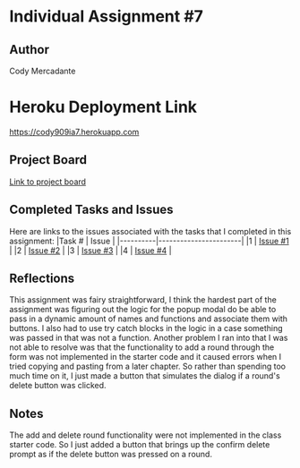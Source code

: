 # Individual Assignment #7

## Author
Cody Mercadante

# Heroku Deployment Link
https://cody909ia7.herokuapp.com

## Project Board
[Link to project board](https://github.com/wsu-cpts489-fa21/ia7-cody909/projects/1)

## Completed Tasks and Issues
Here are links to the issues associated with the tasks that I completed in this assignment:
|Task # | Issue |
|----------|-----------------------|
|1 | [Issue #1](https://github.com/wsu-cpts489-fa21/ia7-cody909/issues/1) |
|2 | [Issue #2](https://github.com/wsu-cpts489-fa21/ia7-cody909/issues/2) |
|3 | [Issue #3](https://github.com/wsu-cpts489-fa21/ia7-cody909/issues/3) |
|4 | [Issue #4](https://github.com/wsu-cpts489-fa21/ia7-cody909/issues/7) |



## Reflections
This assignment was fairy straightforward, I think the hardest part of the assignment was figuring out the logic for the popup modal do be able to pass in a dynamic amount of names and functions and associate them with buttons. I also had to use try catch blocks in the logic in a case something was passed in that was not a function. Another problem I ran into that I was not able to resolve was that the functionality to add a round through the form was not implemented in the starter code and it caused errors when I tried copying and pasting from a later chapter. So rather than spending too much time on it, I just made a button that simulates the dialog if a round's delete button was clicked.

## Notes
The add and delete round functionality were not implemented in the class starter code. So I just added a button that brings up the confirm delete prompt as if the delete button was pressed on a round.
